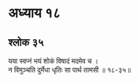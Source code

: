 # अध्याय १८

## श्लोक ३५

यया स्वप्नं भयं शोकं विषादं मदमेव च ।<br>न विमुञ्चति दुर्मेधा धृतिः सा पार्थ तामसी ॥ १८-३५॥<br><br>

